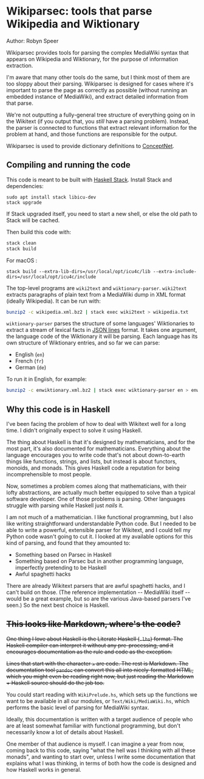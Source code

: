 Wikiparsec: tools that parse Wikipedia and Wiktionary
=====================================================

Author: Robyn Speer

Wikiparsec provides tools for parsing the complex MediaWiki
syntax that appears on Wikipedia and Wiktionary, for the purpose of information
extraction.

I'm aware that many other tools do the same, but I think most of them are too
sloppy about their parsing. Wikiparsec is designed for cases where it's
important to parse the page as correctly as possible (without running an embedded
instance of MediaWiki), and extract detailed information from that parse.

We're not outputting a fully-general tree structure of everything going on in
the Wikitext (if you output that, you *still* have a parsing problem). Instead,
the parser is connected to functions that extract relevant information for the
problem at hand, and those functions are responsible for the output.

Wikiparsec is used to provide dictionary definitions to
[ConceptNet](http://conceptnet.io).


Compiling and running the code
------------------------------

This code is meant to be built with [Haskell Stack][stack]. Install Stack and
dependencies:

```
sudo apt install stack libicu-dev
stack upgrade
```

If Stack upgraded itself, you need to start a new shell, or else the old path
to Stack will be cached.

Then build this code with:

```sh
stack clean
stack build
```
For macOS :
```
stack build --extra-lib-dirs=/usr/local/opt/icu4c/lib --extra-include-dirs=/usr/local/opt/icu4c/include
```
[stack]: https://github.com/commercialhaskell/stack

The top-level programs are `wiki2text` and `wiktionary-parser`. `wiki2text`
extracts paragraphs of plain text from a MediaWiki dump in XML format
(ideally Wikipedia). It can be run with:

```sh
bunzip2 -c wikipedia.xml.bz2 | stack exec wiki2text > wikipedia.txt
```

`wiktionary-parser` parses the structure of some languages' Wiktionaries to
extract a stream of lexical facts in [JSON lines](http://jsonlines.org/) format.
It takes one argument, the language code of the Wiktionary it will be parsing.
Each language has its own structure of Wiktionary entries, and so far we
can parse:

- English (`en`)
- French (`fr`)
- German (`de`)

To run it in English, for example:

```sh
bunzip2 -c enwiktionary.xml.bz2 | stack exec wiktionary-parser en > enwiktionary.jsonl
```


Why this code is in Haskell
---------------------------

I've been facing the problem of how to deal with Wikitext well for a long time.
I didn't originally expect to solve it using Haskell.

The thing about Haskell is that it's designed by mathematicians, and for the
most part, it's also documented for mathematicians. Everything about the language
encourages you to write code that's not about down-to-earth things like functions,
strings, and lists, but instead is about functors, monoids, and monads. This gives
Haskell code a reputation for being incomprehensible to most people.

Now, sometimes a problem comes along that mathematicians, with their lofty
abstractions, are actually much better equipped to solve than a typical
software developer. One of those problems is parsing. Other languages struggle
with parsing while Haskell just *nails* it.

I am not much of a mathematician. I like functional programming, but I also
like writing straightforward understandable Python code.  But I needed to be
able to write a powerful, extensible parser for Wikitext, and I could tell my
Python code wasn't going to cut it. I looked at my available options for this
kind of parsing, and found that they amounted to:

- Something based on Parsec in Haskell
- Something based on Parsec but in another programming language, imperfectly
  pretending to be Haskell
- Awful spaghetti hacks

There are already Wikitext parsers that are awful spaghetti hacks, and I can't
build on those. (The reference implementation -- MediaWiki itself -- would be a
great example, but so are the various Java-based parsers I've seen.) So the
next best choice is Haskell.

~~This looks like Markdown, where's the code?~~
-------------------------------------------

~~One thing I love about Haskell is the Literate Haskell (`.lhs`) format. The
Haskell compiler can interpret it without any pre-processing, and it encourages
documentation as the rule and code as the exception.~~

~~Lines that start with the character `>` are code. The rest is Markdown. The
documentation tool `pandoc` can convert this all into nicely-formatted HTML,
which you might even be reading right now, but just reading the Markdown +
Haskell source should do the job too.~~

You could start reading with `WikiPrelude.hs`, which sets up the functions
we want to be available in all our modules, or `Text/Wiki/MediaWiki.hs`,
which performs the basic level of parsing for MediaWiki syntax.

Ideally, this documentation is written with a target audience of people who
are at least somewhat familiar with functional programming, but don't
necessarily know a lot of details about Haskell.

One member of that audience is myself. I can imagine a year from now, coming
back to this code, saying "what the hell was I thinking with all these monads",
and wanting to start over, unless I write some documentation that explains what
I was thinking, in terms of both how the code is designed and how Haskell works
in general.

